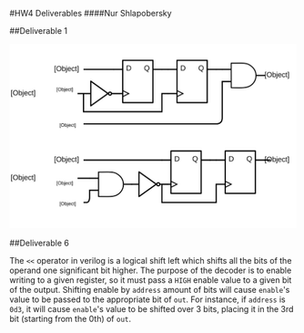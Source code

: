 #HW4 Deliverables
####Nur Shlapobersky

##Deliverable 1

![Circuit diagrams for the two register designs](./diagram.svg)

##Deliverable 6

The `<<` operator in verilog is a logical shift left which shifts all the bits of the operand one significant bit higher.
The purpose of the decoder is to enable writing to a given register, so it must pass a `HIGH` enable value to a given bit of the output.
Shifting enable by `address` amount of bits will cause `enable`'s value to be passed to the appropriate bit of `out`. For instance, if
`address` is `0d3`, it will cause `enable`'s value to be shifted over 3 bits, placing it in the 3rd bit (starting from the 0th) of `out`.
